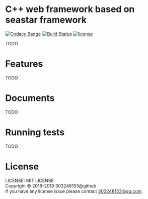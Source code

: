 # C++ web framework based on seastar framework

[![Codacy Badge](https://api.codacy.com/project/badge/Grade/1373137db23b4e5b829d70b9b8576797)](https://www.codacy.com/app/303248153/cpv-framework?utm_source=github.com&amp;utm_medium=referral&amp;utm_content=cpv-project/cpv-framework&amp;utm_campaign=Badge_Grade)
[![Build Status](https://travis-ci.org/cpv-project/cpv-framework.svg?branch=master)](https://travis-ci.org/cpv-project/cpv-framework)
[![license](https://img.shields.io/github/license/cpv-project/cpv-manage-scripts.svg)]() 

TODO

# Features

TODO

# Documents

TODO

# Running tests

TODO

# License

LICENSE: MIT LICENSE<br/>
Copyright © 2018-2019 303248153@github<br/>
If you have any license issue please contact 303248153@qq.com.


